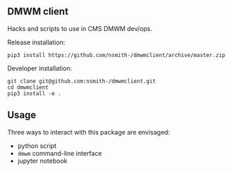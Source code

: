DMWM client
-----------
Hacks and scripts to use in CMS DMWM dev/ops.

Release installation:
```
pip3 install https://github.com/nsmith-/dmwmclient/archive/master.zip
```

Developer installation:
```
git clone git@github.com:nsmith-/dmwmclient.git
cd dmwmclient
pip3 install -e .
```

Usage
-----
Three ways to interact with this package are envisaged:
 - python script
 - `dmwm` command-line interface
 - jupyter notebook
